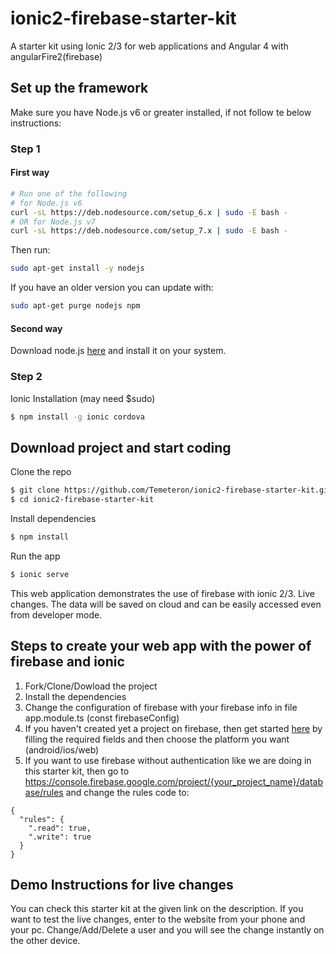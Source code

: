 # ionic2-firebase-starter-kit
A starter kit using Ionic 2/3 for web applications and Angular 4 with angularFire2(firebase)


## Set up the framework
Make sure you have Node.js v6 or greater installed, if not follow te below instructions:
### Step 1
#### First way
```bash
# Run one of the following
# for Node.js v6
curl -sL https://deb.nodesource.com/setup_6.x | sudo -E bash -
# OR for Node.js v7
curl -sL https://deb.nodesource.com/setup_7.x | sudo -E bash -
```
Then run:
```bash
sudo apt-get install -y nodejs
```
If you have an older version you can update with:
```bash
sudo apt-get purge nodejs npm
```
#### Second way
Download node.js [here](https://nodejs.org/en/) and install it on your system.

### Step 2
Ionic Installation (may need $sudo)
```bash
$ npm install -g ionic cordova
```

## Download project and start coding
Clone the repo
```bash
$ git clone https://github.com/Temeteron/ionic2-firebase-starter-kit.git
$ cd ionic2-firebase-starter-kit
```

Install dependencies
```bash
$ npm install
```

Run the app
```bash
$ ionic serve
```

This web application demonstrates the use of firebase with ionic 2/3. Live changes. The data will be saved on cloud and can be easily accessed even from developer mode.


## Steps to create your web app with the power of firebase and ionic
1) Fork/Clone/Dowload the project
2) Install the dependencies
3) Change the configuration of firebase with your firebase info in file app.module.ts (const firebaseConfig)
4) If you haven't created yet a project on firebase, then get started [here](https://console.firebase.google.com/) by filling the required fields and then choose the platform you want (android/ios/web)
5) If you want to use firebase without authentication like we are doing in this starter kit, then go to https://console.firebase.google.com/project/{your_project_name}/database/rules and change the rules code to:
```
{
  "rules": {
    ".read": true,
    ".write": true
  }
}
```

## Demo Instructions for live changes
You can check this starter kit at the given link on the description. If you want to test the live changes, enter to the website from your phone and your pc. Change/Add/Delete a user and you will see the change instantly on the other device.
